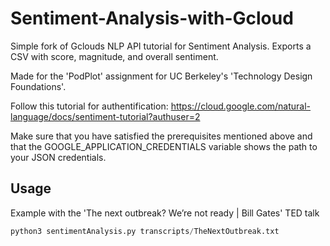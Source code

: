 # Sentiment-Analysis-with-Gcloud
Simple fork of Gclouds NLP API tutorial for Sentiment Analysis. Exports a CSV with score, magnitude, and overall sentiment.

Made for the 'PodPlot' assignment for UC Berkeley's 'Technology Design Foundations'.

Follow this tutorial for authentification: https://cloud.google.com/natural-language/docs/sentiment-tutorial?authuser=2

Make sure that you have satisfied the prerequisites mentioned above and that the GOOGLE_APPLICATION_CREDENTIALS variable shows the path to your JSON credentials.

## Usage
Example with the 'The next outbreak? We’re not ready | Bill Gates' TED talk
```python
python3 sentimentAnalysis.py transcripts/TheNextOutbreak.txt
```
